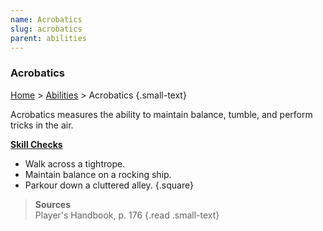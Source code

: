 ```yaml
---
name: Acrobatics
slug: acrobatics
parent: abilities
---
```

### Acrobatics
[Home](dm-operations-center) > [Abilities](abilities) > Acrobatics {.small-text}

Acrobatics measures the ability to maintain balance, tumble, and perform tricks in the air.

**[Skill Checks](skill-check)**<br/>
- Walk across a tightrope.
- Maintain balance on a rocking ship.
- Parkour down a cluttered alley.
{.square}

> **Sources** <br/>
> Player's Handbook, p. 176
{.read .small-text}

